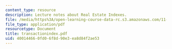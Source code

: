 ```yaml
---
content_type: resource
description: Lecture notes about Real Estate Indexes.
file: /media/https%3A/open-learning-course-data-rc.s3.amazonaws.com/11-434j-advanced-topics-in-real-estate-finance-spring-2007/400144660fd06f8d90e3ea8d84f2ae53_transactionindex.pdf
file_type: application/pdf
resourcetype: Document
title: transactionindex.pdf
uid: 40014466-0fd0-6f8d-90e3-ea8d84f2ae53
---
```

